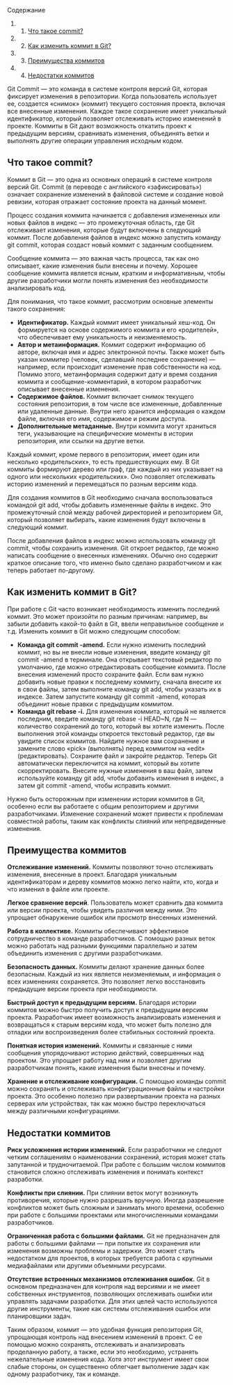 Содержание

1. 1. [Что такое commit?](https://blog.skillfactory.ru/glossary/git-commit/#что-такое-commit)
2. 2. [Как изменить коммит в Git?](https://blog.skillfactory.ru/glossary/git-commit/#как-изменить-коммит-в-git)
3. 3. [Преимущества коммитов](https://blog.skillfactory.ru/glossary/git-commit/#преимущества-коммитов)
4. 4. [Недостатки коммитов](https://blog.skillfactory.ru/glossary/git-commit/#недостатки-коммитов)

Git Commit — это команда в системе контроля версий Git, которая фиксирует изменения в репозитории. Когда пользователь использует ее, создается «снимок» (коммит) текущего состояния проекта, включая все внесенные изменения. Каждое такое сохранение имеет уникальный идентификатор, который позволяет отслеживать историю изменений в проекте. Коммиты в Git дают возможность откатить проект к предыдущим версиям, сравнивать изменения, объединять ветки и выполнять другие операции управления исходным кодом.

## Что такое commit?

Коммит в Git — это одна из основных операций в системе контроля версий Git. Commit (в переводе с английского «зафиксировать») означает сохранение изменений в файловой системе и создание новой ревизии, которая отражает состояние проекта на данный момент.

Процесс создания коммита начинается с добавления измененных или новых файлов в индекс — это промежуточная область, где Git отслеживает изменения, которые будут включены в следующий коммит. После добавления файлов в индекс можно запустить команду git commit, которая создаст новый коммит с заданным сообщением.

Сообщение коммита — это важная часть процесса, так как оно описывает, какие изменения были внесены и почему. Хорошее сообщение коммита является ясным, кратким и информативным, чтобы другие разработчики могли понять изменения без необходимости анализировать код.

Для понимания, что такое коммит, рассмотрим основные элементы такого сохранения:

- **Идентификатор.** Каждый коммит имеет уникальный хеш-код. Он формируется на основе содержимого коммита и его «родителей», что обеспечивает ему уникальность и неизменяемость.
- **Автор и метаинформация.** Коммит содержит информацию об авторе, включая имя и адрес электронной почты. Также может быть указан коммитер (человек, сделавший последнее сохранение) — например, если происходит изменение прав собственности на код. Помимо этого, метаинформация содержит дату и время создания коммита и сообщение-комментарий, в котором разработчик описывает внесенные изменения.
- **Содержимое файлов.** Коммит включает снимок текущего состояния репозитория, в том числе все измененные, добавленные или удаленные данные. Внутри него хранится информация о каждом файле, включая его имя, содержимое и режим доступа.
- **Дополнительные метаданные.** Внутри коммита могут храниться теги, указывающие на специфические моменты в истории репозитория, или ссылки на другие ветки.

Каждый коммит, кроме первого в репозитории, имеет один или несколько «родительских», то есть предшествующих ему. В Git коммиты формируют дерево или граф, где каждый из них указывает на одного или нескольких «родительских». Оно позволяет отслеживать историю изменений и перемещаться по разным версиям кода.

Для создания коммитов в Git необходимо сначала воспользоваться командой git add, чтобы добавить измененные файлы в индекс. Это промежуточный слой между рабочей директорией и репозиторием Git, который позволяет выбирать, какие изменения будут включены в следующий коммит.

После добавления файлов в индекс можно использовать команду git commit, чтобы сохранить изменения. Git откроет редактор, где можно написать сообщение о внесенных изменениях. Обычно оно содержит краткое описание того, что именно было сделано разработчиком и как теперь работает по-другому.

## Как изменить коммит в Git?

При работе с Git часто возникает необходимость изменить последний коммит. Это может произойти по разным причинам: например, вы забыли добавить какой-то файл в Git, ввели неправильное сообщение и т.д. Изменить коммит в Git можно следующим способом:

- **Команда git commit -amend.** Если нужно изменить последний коммит, но вы не внесли новые изменения, введите команду git commit -amend в терминале. Она открывает текстовый редактор по умолчанию, где можно отредактировать сообщение коммита. После внесения изменений просто сохраните файл. Если вам нужно добавить новые правки к последнему коммиту, сначала внесите их в свои файлы, затем выполните команду git add, чтобы указать их в индексе. Затем запустите команду git commit -amend, которая объединит новые правки с предыдущим коммитом. 
- **Команда git rebase -i.** Для изменения коммита, который не является последним, введите команду git rebase -i HEAD~N, где N — количество сохранений до того, который вы хотите изменить. После выполнения этой команды откроется текстовый редактор, где вы увидите список коммитов. Найдите нужное вам сохранение и замените слово «pick» (выполнять) перед коммитом на «edit» (редактировать). Сохраните файл и закройте редактор. Теперь Git автоматически переключится на коммит, который вы хотите скорректировать. Внесите нужные изменения в ваш файл, затем используйте команду git add, чтобы добавить изменения в индекс, а затем git commit -amend, чтобы исправить коммит. 

Нужно быть осторожным при изменении истории коммитов в Git, особенно если вы работаете с общим репозиторием и другими разработчиками. Изменение сохранений может привести к проблемам совместной работы, таким как конфликты слияний или непредвиденные изменения. 

## Преимущества коммитов

**Отслеживание изменений.** Коммиты позволяют точно отслеживать изменения, внесенные в проект. Благодаря уникальным идентификаторам и дереву коммитов можно легко найти, кто, когда и что изменил в файле или проекте.

**Легкое сравнение версий**. Пользователь может сравнить два коммита или версии проекта, чтобы увидеть различия между ними. Это упрощает обнаружение ошибок или просмотр внесенных изменений.

**Работа в коллективе.** Коммиты обеспечивают эффективное сотрудничество в команде разработчиков. С помощью разных веток можно работать над разными функциями параллельно и затем объединить изменения с другими разработчиками.

**Безопасность данных.** Коммиты делают хранение данных более безопасным. Каждый из них является неизменяемым, и информация о всех изменениях сохраняется. Это позволяет легко восстановить предыдущие версии проекта при необходимости.

**Быстрый доступ к предыдущим версиям.** Благодаря истории коммитов можно быстро получить доступ к предыдущим версиям проекта. Разработчик имеет возможность анализировать изменения и возвращаться к старым версиям кода, что может быть полезно для отладки или воспроизведения более стабильных состояний проекта.

**Понятная история изменений.** Коммиты и связанные с ними сообщения упорядочивают историю действий, совершенных над проектом. Это упрощает работу над ним и позволяет другим разработчикам понять, какие изменения были внесены и почему.

**Хранение и отслеживание конфигурации.** С помощью команды commit можно сохранять и отслеживать конфигурационные файлы и настройки проекта. Это особенно полезно при развертывании проекта на разных серверах или устройствах, так как можно быстро переключаться между различными конфигурациями.

## Недостатки коммитов

**Риск усложнения истории изменений.** Если разработчики не следуют четким соглашениям о наименовании сохранений, история может стать запутанной и трудночитаемой. При работе с большим числом коммитов становится сложно отслеживать изменения и понимать контекст разработки.

**Конфликты при слиянии.** При слиянии веток могут возникнуть противоречия, которые нужно разрешать вручную. Иногда разрешение конфликтов может быть сложным и занимать много времени, особенно при работе с большими проектами или многочисленными командами разработчиков.

**Ограниченная работа с большими файлами.** Git не предназначен для работы с большими файлами — при попытке их сохранения или изменения возможны проблемы и задержки. Это может стать недостатком для проектов, в которых требуется работа с крупными медиафайлами или другими объемными ресурсами.

**Отсутствие встроенных механизмов отслеживания ошибок.** Git в основном предназначен для контроля над версиями и не имеет собственных инструментов, позволяющих отслеживать ошибки или управлять задачами разработки. Для этих целей часто используются другие инструменты, такие как системы отслеживания ошибок или планировщики задач.

Таким образом, коммит — это удобная функция репозитория Git, упрощающая контроль над внесением изменений в проект. С ее помощью можно сохранять, отслеживать и анализировать проделанную работу, а также, если это необходимо, устранять нежелательные изменения кода. Хотя этот инструмент имеет свои слабые стороны, он существенно облегчает выполнение задач как одному разработчику, так и команде.